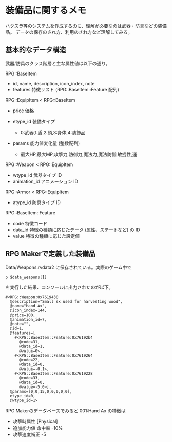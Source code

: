 # 装備品に関するメモ

ハクスラ等のシステムを作成するのに、理解が必要なのは武器・防具などの装備品。
データの保存のされ方、利用のされ方など理解してみる。

## 基本的なデータ構造

武器/防具のクラス階層と主な属性値は以下の通り。

RPG::BaseItem
* id, name, description, icon_index, note
* features 特徴リスト (RPG::BaseItem::Feature 配列)

RPG::EquipItem < RPG::BaseItem
* price 価格
* etype_id 装備タイプ
  * 0:武器,1:盾,2:頭,3:身体,4:装飾品

* params 能力値変化量 (整数配列)
  * 最大HP,最大MP,攻撃力,防御力,魔法力,魔法防御,敏捷性,運

RPG::Weapon < RPG::EquipItem
* wtype_id 武器タイプ ID
* animation_id アニメーション ID

RPG::Armor < RPG::EquipItem
* atype_id 防具タイプ ID

RPG::BaseItem::Feature
* code 特徴コード
* data_id 特徴の種類に応じたデータ (属性、ステートなど) の ID
* value 特徴の種類に応じた設定値

## RPG Makerで定義した装備品

Data/Weapons.rvdata2 に保存されている。実際のゲーム中で

    p $data_weapons[1]

を実行した結果、コンソールに出力されたのが以下。

    #<RPG::Weapon:0x7619430
      @description="Small sx used for harvesting wood",
      @name="Hand Ax",
      @icon_index=144,
      @price=100,
      @animation_id=7,
      @note="",
      @id=1,
      @features=[
        #<RPG::BaseItem::Feature:0x76192b4
          @code=31,
          @data_id=1,
          @value=0>,
        #<RPG::BaseItem::Feature:0x7619264
          @code=22,
          @data_id=0,
          @value=-0.1>,
        #<RPG::BaseItem::Feature:0x7619228
          @code=33,
          @data_id=0,
          @value=-5.0>],
      @params=[0,0,15,0,0,0,0,0],
      etype_id=0,
      @wtype_id=1>

RPG Makerのデータベースでみると 001:Hand Ax の特徴は
* 攻撃時属性 [Physical]
* 追加能力値 命中率 -10%
* 攻撃速度補正 -5
